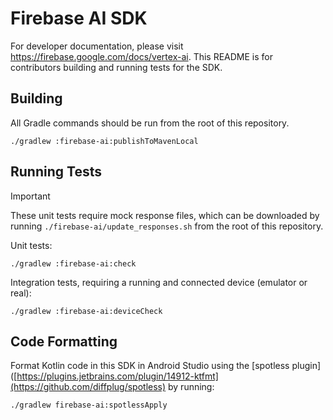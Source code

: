 # Firebase AI SDK

For developer documentation, please visit https://firebase.google.com/docs/vertex-ai.
This README is for contributors building and running tests for the SDK.

## Building

All Gradle commands should be run from the root of this repository.

`./gradlew :firebase-ai:publishToMavenLocal`

## Running Tests

> [!IMPORTANT]
> These unit tests require mock response files, which can be downloaded by running
`./firebase-ai/update_responses.sh` from the root of this repository.

Unit tests:

`./gradlew :firebase-ai:check`

Integration tests, requiring a running and connected device (emulator or real):

`./gradlew :firebase-ai:deviceCheck`

## Code Formatting

Format Kotlin code in this SDK in Android Studio using
the [spotless plugin]([https://plugins.jetbrains.com/plugin/14912-ktfmt](https://github.com/diffplug/spotless)
by running:

`./gradlew firebase-ai:spotlessApply`
